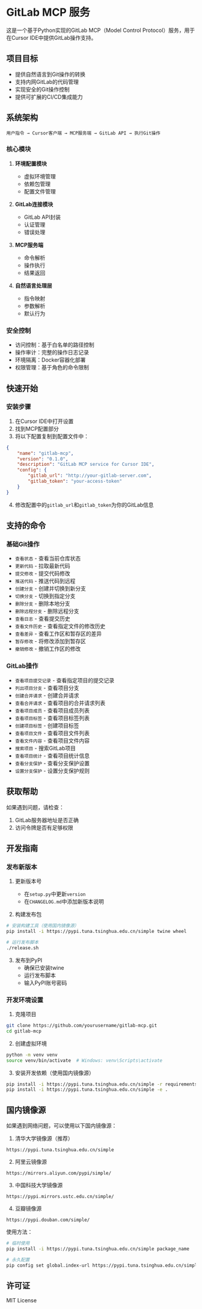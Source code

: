 # GitLab MCP 服务

这是一个基于Python实现的GitLab MCP（Model Control Protocol）服务，用于在Cursor IDE中提供GitLab操作支持。

## 项目目标

- 提供自然语言到Git操作的转换
- 支持内网GitLab的代码管理
- 实现安全的Git操作控制
- 提供可扩展的CI/CD集成能力

## 系统架构

```
用户指令 → Cursor客户端 → MCP服务端 → GitLab API → 执行Git操作
```

### 核心模块

1. **环境配置模块**
   - 虚拟环境管理
   - 依赖包管理
   - 配置文件管理

2. **GitLab连接模块**
   - GitLab API封装
   - 认证管理
   - 错误处理

3. **MCP服务端**
   - 命令解析
   - 操作执行
   - 结果返回

4. **自然语言处理层**
   - 指令映射
   - 参数解析
   - 默认行为

### 安全控制

- 访问控制：基于白名单的路径控制
- 操作审计：完整的操作日志记录
- 环境隔离：Docker容器化部署
- 权限管理：基于角色的命令限制

## 快速开始

### 安装步骤

1. 在Cursor IDE中打开设置
2. 找到MCP配置部分
3. 将以下配置复制到配置文件中：
```json
{
    "name": "gitlab-mcp",
    "version": "0.1.0",
    "description": "GitLab MCP service for Cursor IDE",
    "config": {
        "gitlab_url": "http://your-gitlab-server.com",
        "gitlab_token": "your-access-token"
    }
}
```

4. 修改配置中的`gitlab_url`和`gitlab_token`为你的GitLab信息

## 支持的命令

### 基础Git操作
- `查看状态` - 查看当前仓库状态
- `更新代码` - 拉取最新代码
- `提交修改` - 提交代码修改
- `推送代码` - 推送代码到远程
- `创建分支` - 创建并切换到新分支
- `切换分支` - 切换到指定分支
- `删除分支` - 删除本地分支
- `删除远程分支` - 删除远程分支
- `查看日志` - 查看提交历史
- `查看文件历史` - 查看指定文件的修改历史
- `查看差异` - 查看工作区和暂存区的差异
- `暂存修改` - 将修改添加到暂存区
- `撤销修改` - 撤销工作区的修改

### GitLab操作
- `查看项目提交记录` - 查看指定项目的提交记录
- `列出项目分支` - 查看项目分支
- `创建合并请求` - 创建合并请求
- `查看合并请求` - 查看项目的合并请求列表
- `查看项目成员` - 查看项目成员列表
- `查看项目标签` - 查看项目标签列表
- `创建项目标签` - 创建项目标签
- `查看项目文件` - 查看项目文件列表
- `查看文件内容` - 查看项目文件内容
- `搜索项目` - 搜索GitLab项目
- `查看项目统计` - 查看项目统计信息
- `查看分支保护` - 查看分支保护设置
- `设置分支保护` - 设置分支保护规则

## 获取帮助

如果遇到问题，请检查：
1. GitLab服务器地址是否正确
2. 访问令牌是否有足够权限

## 开发指南

### 发布新版本

1. 更新版本号
   - 在`setup.py`中更新`version`
   - 在`CHANGELOG.md`中添加新版本说明

2. 构建发布包
```bash
# 安装构建工具（使用国内镜像源）
pip install -i https://pypi.tuna.tsinghua.edu.cn/simple twine wheel

# 运行发布脚本
./release.sh
```

3. 发布到PyPI
   - 确保已安装twine
   - 运行发布脚本
   - 输入PyPI账号密码

### 开发环境设置

1. 克隆项目
```bash
git clone https://github.com/yourusername/gitlab-mcp.git
cd gitlab-mcp
```

2. 创建虚拟环境
```bash
python -m venv venv
source venv/bin/activate  # Windows: venv\Scripts\activate
```

3. 安装开发依赖（使用国内镜像源）
```bash
pip install -i https://pypi.tuna.tsinghua.edu.cn/simple -r requirements.txt
pip install -i https://pypi.tuna.tsinghua.edu.cn/simple -e .
```

## 国内镜像源

如果遇到网络问题，可以使用以下国内镜像源：

1. 清华大学镜像源（推荐）
```
https://pypi.tuna.tsinghua.edu.cn/simple
```

2. 阿里云镜像源
```
https://mirrors.aliyun.com/pypi/simple/
```

3. 中国科技大学镜像源
```
https://pypi.mirrors.ustc.edu.cn/simple/
```

4. 豆瓣镜像源
```
https://pypi.douban.com/simple/
```

使用方法：
```bash
# 临时使用
pip install -i https://pypi.tuna.tsinghua.edu.cn/simple package_name

# 永久配置
pip config set global.index-url https://pypi.tuna.tsinghua.edu.cn/simple
```

## 许可证

MIT License 